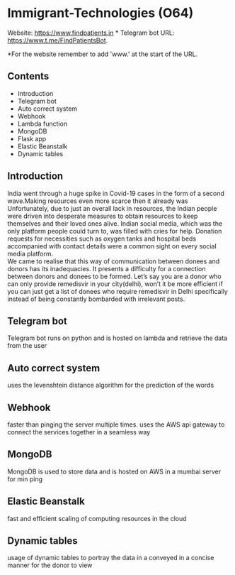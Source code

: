 # Immigrant-Technologies (O64)
Website: https://www.findpatients.in * 
Telegram bot URL: https://www.t.me/FindPatientsBot. 

*For the website remember to add 'www.' at the start of the URL. 

## Contents

* Introduction 
* Telegram bot
* Auto correct system
* Webhook 
* Lambda function 
* MongoDB 
* Flask app 
* Elastic Beanstalk
* Dynamic tables

## Introduction

India went through a huge spike in Covid-19 cases in the form of a second wave.Making resources even more scarce then it already was Unfortunately, due to just an overall lack in resources, the Indian people were driven into desperate measures to obtain resources to keep themselves and their loved ones alive.
Indian social media, which was the only platform people could turn to, was filled with cries for help.
Donation requests for necessities such as oxygen tanks and hospital beds accompanied with contact details were a common sight on every social media platform.  
We came to realise that this way of communication between donees and donors has its inadequacies. 
It presents a difficulty for a connection between donors and donees to be formed. 
Let’s say you are a donor who can only provide remedisvir in your city(delhi), won’t it be more efficient if you can just get a list of donees who require remedisvir in Delhi specifically instead of being constantly bombarded with irrelevant posts.


## Telegram bot

Telegram bot runs on python and is hosted on lambda and retrieve the data from the user 

## Auto correct system

uses the levenshtein distance algorithm for the prediction of the words 

## Webhook

faster than pinging the server multiple times. uses the AWS api gateway to connect the services together in a seamless way 

## MongoDB

MongoDB is used to store data and is hosted on AWS in a mumbai server for min ping 

## Elastic Beanstalk

fast and efficient scaling of computing resources in the cloud 

## Dynamic tables

usage of dynamic tables to portray the data in a conveyed in a concise manner for the donor to view
